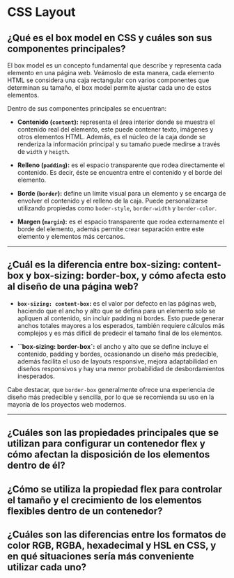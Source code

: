 # CSS Layout

## ¿Qué es el box model en CSS y cuáles son sus componentes principales?

El box model es un concepto fundamental que describe y representa cada elemento en una página web. Veámoslo de esta manera, cada elemento HTML se considera una caja rectangular con varios componentes que determinan su tamaño, el box model permite ajustar cada uno de estos elementos.

Dentro de sus componentes principales se encuentran:

- **Contenido (`content`):** representa el área interior donde se muestra el contenido real del elemento, este puede contener texto, imágenes y otros elementos HTML. Además, es el núcleo de la caja donde se renderiza la información principal y su tamaño puede medirse a través de `width` y `heigth`.

- **Relleno (`padding`):** es el espacio transparente que rodea directamente el contenido. Es decir, éste se encuentra entre el contenido y el borde del elemento.

- **Borde (`border`):** define un límite visual  para un elemento y se encarga de envolver el contenido y el relleno de la caja. Puede personalizarse utilizando propiedas como `boder-style`, `border-width` y `border-color`.

- **Margen (`margin`):** es el espacio transparente que rodea externamente el borde del elemento, además permite crear separación entre este elemento y elementos más cercanos.

---
## ¿Cuál es la diferencia entre box-sizing: content-box y box-sizing: border-box, y cómo afecta esto al diseño de una página web?

- **`box-sizing: content-box`:** es el valor por defecto en las páginas web, haciendo que el ancho y alto que se defina para un elemento solo se apliquen al contenido, sin incluir padding ni bordes. Esto puede generar  anchos totales mayores a los esperados, también requiere cálculos más complejos y es más difícil de predecir el tamaño final de los elementos.

- **``box-sizing: border-box`:** el ancho y alto que se define incluye el contenido, padding y bordes, ocasionando un diseño más predecible, además facilita el uso de layouts responsive, mejora adaptabilidad en diseños responsivos y hay una menor probabilidad de desbordamientos inesperados.

Cabe destacar, que `border-box` generalmente ofrece una experiencia de diseño más predecible y sencilla, por lo que se recomienda su uso en la mayoría de los proyectos web modernos.

---
## ¿Cuáles son las propiedades principales que se utilizan para configurar un contenedor flex y cómo afectan la disposición de los elementos dentro de él?


## ¿Cómo se utiliza la propiedad flex para controlar el tamaño y el crecimiento de los elementos flexibles dentro de un contenedor?


## ¿Cuáles son las diferencias entre los formatos de color RGB, RGBA, hexadecimal y HSL en CSS, y en qué situaciones sería más conveniente utilizar cada uno?